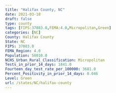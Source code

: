 ```yaml
---
title: "Halifax County, NC"
date: 2021-03-18
draft: false
type: county
tags: [FIPS:37083.0,FEMA:4.0,Micropolitan,Green]
categories: [NC]
County: Halifax County
State: NC
FIPS: 37083.0
FEMA_Region: 4.0
Population: 50010.0
NCHS_Urban_Rural_Classification: Micropolitan
Tests_in_prior_14_days: 1841.0
Fourteen_day_test_rate_per_100000: 3681.0
Percent_Positivity_in_prior_14_days: 0.046
Level: Green
url: /states/NC/halifax-county
---
```



